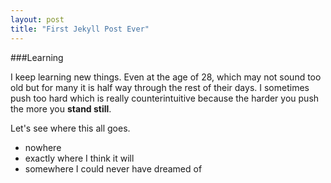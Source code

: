 ```yaml
---
layout: post
title: "First Jekyll Post Ever"
---
```


###Learning


I keep learning new things. Even at the age of 28, which may not sound too old but for many it is half way through the rest of their days. I sometimes push too hard which is really counterintuitive because the harder you push the more you **stand still**.

Let's see where this all goes.  

* nowhere
* exactly where I think it will
* somewhere I could never have dreamed of